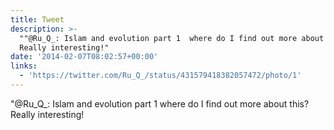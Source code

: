 ```yaml
---
title: Tweet
description: >-
  ""@Ru_Q_: Islam and evolution part 1  where do I find out more about this?
  Really interesting!"
date: '2014-02-07T08:02:57+00:00'
links:
  - 'https://twitter.com/Ru_Q_/status/431579418382057472/photo/1'
---
```

"@Ru_Q_: Islam and evolution part 1  where do I find out more about this? Really interesting!

